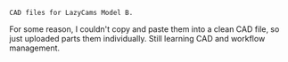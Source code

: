     CAD files for LazyCams Model B.

For some reason, I couldn't copy and paste them into a clean CAD file, so just uploaded parts them individually. Still learning CAD and workflow management.
